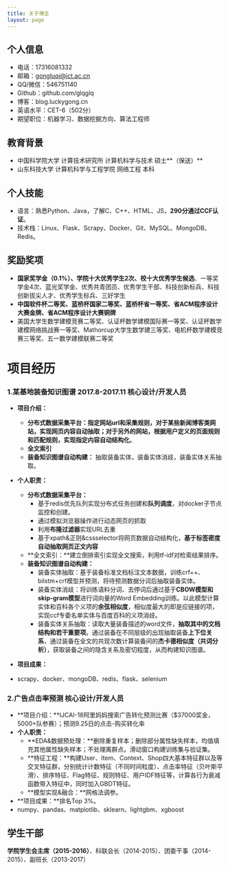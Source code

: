 ```yaml
---
title: 关于博主
layout: page
---
```




## 个人信息

- 电话：17316081332
- 邮箱：gongluqi@ict.ac.cn
- QQ/微信：546751140
- Github：github.com/glqglq
- 博客：blog.luckygong.cn
- 英语水平：CET-6（502分）
- 期望职位：机器学习、数据挖掘方向、算法工程师

## 教育背景

- 中国科学院大学 计算技术研究所 计算机科学与技术 硕士**（保送）** 
- 山东科技大学 计算机科学与工程学院 网络工程 本科

## 个人技能

- 语言：熟悉Python、Java，了解C、C++、HTML、JS，**290分通过CCF认证**。
- 技术栈：Linux、Flask、Scrapy、Docker、Git、MySQL、MongoDB、Redis。

## 奖励奖项

- **国家奖学金（0.1%）、学院十大优秀学生2次、校十大优秀学生候选**、一等奖学金4次、蓝光奖学金、优秀共青团员、优秀学生干部、科技创新标兵、科技创新拔尖人才、优秀学生标兵、三好学生  
- **中国软件杯二等奖、蓝桥杯国家二等奖、蓝桥杯省一等奖、省ACM程序设计大赛金牌、省ACM程序设计大赛铜牌**  
- 美国大学生数学建模竞赛二等奖、认证杯数学建模国际赛一等奖、认证杯数学建模网络挑战赛一等奖、Mathorcup大学生数学建三等奖、电机杯数学建模竞赛三等奖、五一数学建模联赛二等奖  

# 项目经历

### 1.某基地装备知识图谱  2017.8-2017.11       核心设计/开发人员

- **项目介绍：**
  - **分布式数据采集平台：**指定网站url和采集规则，对于某些新闻博客类网站，实现网页内容自动抽取；对于另外的网站，根据用户定义的页面规则和匹配规则，实现指定内容**自动结构化**。
  - **全文索引**
  - **装备知识图谱自动构建：** 抽取装备实体，装备实体消歧，装备实体关系抽取。
- **个人职责：** 
  - **分布式数据采集平台：**
    - 基于redis优先队列实现分布式任务创建和**队列调度**，对docker子节点监控和创建。
    - 通过模拟浏览器操作进行动态网页的抓取
    - 利用**布隆过滤器**实现URL去重
    - 基于xpath&正则&cssselector将网页数据自动结构化，**基于标签密度自动抽取网页正文内容**
  - **全文索引：**建立倒排索引实现全文搜索，利用tf-idf对检索结果排序。
  - **装备知识图谱自动构建：** 
    - 装备实体抽取：基于装备标准文档标注文本数据，训练crf++、bilstm+crf模型并预测，将待预测数据分词后抽取装备实体。
    - 装备实体消歧：将训练语料分词、去停词后通过基于**CBOW模型和skip-gram模型**进行词向量的Word Embedding训练。以此模型计算实体和百科各个义项的**余弦相似度**，相似度最大的即是应链接的项，实现ccf专委名单实体与百度百科的义项消歧。
    - 装备实体关系抽取：读取大量装备描述的word文件，**抽取其中的文档结构和若干重要项**。通过装备在不同层级的出现抽取装备**上下位关系**，通过装备在全文的共现次数计算装备间的**杰卡德相似度（共词分析）**，获取装备之间的隐含关系及密切程度，从而构建知识图谱。


- **项目成果：**
- scrapy、docker、mongoDB、redis、flask、selenium

### 2.广告点击率预测       核心设计/开发人员

- **项目介绍：**IJCAI-18阿里妈妈搜索广告转化预测比赛（$37000奖金，5000+队参赛）；预测9.25日的点击-购买转化率
- **个人职责：**
  - **EDA&数据预处理：**删除重复样本；删除部分属性缺失样本，均值填充其他属性缺失样本；不处理离群点。滑动窗口构建训练集与验证集。
  - **特征工程：**构建User、Item、Context、Shop四大基本特征群以及等交叉特征群，分别统计计数特征（不同时间粒度）、点击率特征（贝叶斯平滑）、排序特征、Flag特征、规则特征、用户IDF特征等，计算各行为衰减函数带入特征中，同时加入GBDT特征。
  - **模型实现&融合：**网格法调参。
- **项目成果：**排名Top 3%。
- numpy、pandas、matplotlib、sklearn、lightgbm、xgboost

## 学生干部

**学院学生会主席（2015-2016）**、科联会长（2014-2015）、团委干事（2014-2015）、副班长（2013-2017）